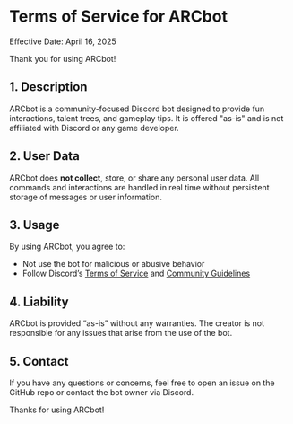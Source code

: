 # Terms of Service for ARCbot

Effective Date: April 16, 2025

Thank you for using ARCbot!

## 1. Description

ARCbot is a community-focused Discord bot designed to provide fun interactions, talent trees, and gameplay tips. It is offered "as-is" and is not affiliated with Discord or any game developer.

## 2. User Data

ARCbot does **not collect**, store, or share any personal user data. All commands and interactions are handled in real time without persistent storage of messages or user information.

## 3. Usage

By using ARCbot, you agree to:
- Not use the bot for malicious or abusive behavior
- Follow Discord’s [Terms of Service](https://discord.com/terms) and [Community Guidelines](https://discord.com/guidelines)

## 4. Liability

ARCbot is provided “as-is” without any warranties. The creator is not responsible for any issues that arise from the use of the bot.

## 5. Contact

If you have any questions or concerns, feel free to open an issue on the GitHub repo or contact the bot owner via Discord.

Thanks for using ARCbot!
